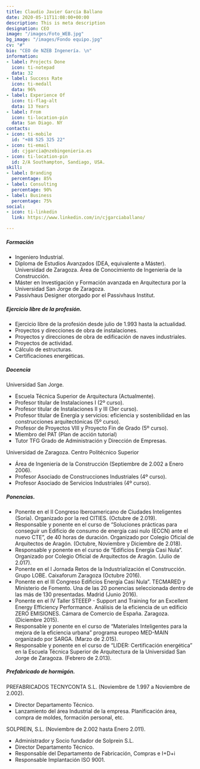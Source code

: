 ```yaml
---
title: Claudio Javier García Ballano
date: 2020-05-11T11:08:00+00:00
description: This is meta description
designation: CEO
image: "/images/Foto_WEB.jpg"
bg_image: "/images/Fondo equipo.jpg"
cv: "#"
bio: "CEO de NZEB Ingenería. \n"
information:
- label: Projects Done
  icon: ti-notepad
  data: 32
- label: Success Rate
  icon: ti-medall
  data: 96%
- label: Experience Of
  icon: ti-flag-alt
  data: 13 Years
- label: From
  icon: ti-location-pin
  data: San Diago. NY
contacts:
- icon: ti-mobile
  id: "+88 525 325 22"
- icon: ti-email
  id: cjgarcia@nzebingenieria.es
- icon: ti-location-pin
  id: 2/A Southampton, Sandiago, USA.
skill:
- label: Branding
  percentage: 85%
- label: Consulting
  percentage: 90%
- label: Business
  percentage: 75%
social:
- icon: ti-linkedin
  link: https://www.linkedin.com/in/cjgarciaballano/

---
```

##### Formación

* Ingeniero Industrial.
* Diploma de Estudios Avanzados (DEA, equivalente a Máster). Universidad de Zaragoza. Área de Conocimiento de Ingeniería de la Construcción.
* Máster en Investigación y Formación avanzada en Arquitectura por la Universidad San Jorge de Zaragoza.
* Passivhaus Designer otorgado por el Passivhaus Institut.

##### Ejercicio libre de la profesión.

* Ejercicio libre de la profesión desde julio de 1.993 hasta la actualidad.
* Proyectos y direcciones de obra de instalaciones.
* Proyectos y direcciones de obra de edificación de naves industriales.
* Proyectos de actividad.
* Cálculo de estructuras.
* Certificaciones energéticas.

##### Docencia

Universidad San Jorge.

* Escuela Técnica Superior de Arquitectura    (Actualmente).
* Profesor titular de Instalaciones I (2º curso).
* Profesor titular de Instalaciones II y III (3er curso).
* Profesor titular de Energía y servicios: eficiencia y sostenibilidad en las construcciones arquitectónicas (5º curso).
* Profesor de Proyectos VIII y Proyecto Fin de Grado (5º curso).
* Miembro del PAT (Plan de acción tutorial)
* Tutor TFG Grado de Administración y Dirección de Empresas.

Universidad de Zaragoza. Centro Politécnico Superior

* Área de Ingeniería de la Construcción 	(Septiembre de 2.002 a Enero 2006).
* Profesor Asociado de Construcciones Industriales (4º curso).
* Profesor Asociado de Servicios Industriales (4º curso).

##### Ponencias.

* Ponente en el II Congreso Iberoamericano de Ciudades Inteligentes (Soria). Organizado por la red CITIES. (Octubre de 2.019).
* Responsable y ponente en el curso de “Soluciones prácticas para conseguir un Edificio de consumo de energía casi nulo (ECCN) ante el nuevo CTE”, de 40 horas de duración. Organizado por Colegio Oficial de Arquitectos de Aragón. (Octubre, Noviembre y Diciembre de 2.018).
* Responsable y ponente en el curso de “Edificios Energía Casi Nula”. Organizado por Colegio Oficial de Arquitectos de Aragón. (Julio de 2.017).
* Ponente en el I Jornada Retos de la Industrialización el Construcción. Grupo LOBE. Caixaforum Zaragoza  (Octubre 2016).
* Ponente en el III Congreso Edificios Energía Casi Nula”. TECMARED y Ministerio de Fomento. Una de las 20 ponencias seleccionada dentro de las más de 130 presentadas. Madrid  (Junio 2016).
* Ponente en el IV Taller STEEEP - Support and Training for an Excellent Energy Efficiency Performance. Análisis de la eficiencia de un edificio ZERO EMISIONES. Cámara de Comercio de España. Zaragoza. (Diciembre 2015).
* Responsable y ponente en el curso de “Materiales Inteligentes para la mejora de la eficiencia urbana” programa europeo MED-MAIN organizado por SARGA. (Marzo de 2.015).
* Responsable y ponente en el curso de “LIDER: Certificación energética” en la Escuela Técnica Superior de Arquitectura de la Universidad San Jorge de Zaragoza. (Febrero de 2.013).

##### Prefabricado de hormigón.

PREFABRICADOS TECNYCONTA S.L. (Noviembre de 1.997 a Noviembre de 2.002).

* Director Departamento Técnico.
* Lanzamiento del área Industrial de la empresa. Planificación área, compra de moldes, formación personal, etc.

SOLPREIN, S.L. (Noviembre de 2.002 hasta Enero 2.011).

* Administrador y Socio fundador de Solprein S.L.
* Director Departamento Técnico.
* Responsable del Departamento de Fabricación, Compras e I+D+i
* Responsable Implantación ISO 9001.